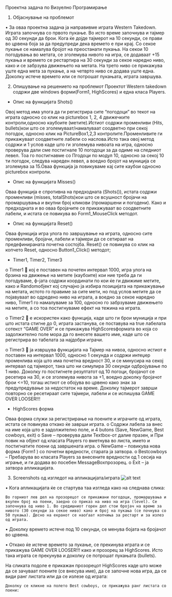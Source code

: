 Проектна задача по Визуелно Програмирање


1.	Објаснување на проблемот

•	За оваа проектна задача ја направивме играта Western Takedown. Играта започнува со првото пукање. Во исто време започнува и тајмер од 30 секунди да брои. Кога ќе дојде тајмерот на 10 секунди, се прави во црвена боја за да предупреди дека времето е при крај. Со секое пукање се намалува бројот на преостанати пукања. На секои 10 погодувања во метата, се зголемува нивото на игра, се додаваат +15 пукања и времето се рестартира на 30 секунди за секое наредно ниво, како и се забрзува движењето на метата. На трето ниво се прикажува уште една мета за пукање, а на четврто ниво се додава уште една. Доколку истече времето или се потрошат пукањата, играта завршува.

2.	Опишување на решението на проблемот
Проектот Western takedown содржи две windows форми(Form1, HighScores) и една класа Players.

-	Опис на функцијата Shots()

Овој метод има улога да ги регистрира сите “погодоци” во текот на играта односно со клик на picturebox 1, 2, 4 движечките контроли,односно каубоите (метите).Истиот содржи променливи (Hits, bullets)кои што се зголемуваат/намалуваат соодветно при секој погодок, односно клик на PictureBox1,2,3 контролите.Променливите ги прикажуваат соодветните лабели со наслова.Исто така овој метод содржи и 1 услов каде што ги зголемува нивоата на игра, односно проверува дали сме постигнале 10 погодоци за да одиме на следниот левел. Тоа го постигнавме со Пгодоци по модул 10, односно за секој 10 ти погодок, следува нареден левел, а воедно бројот на муниција се зголемува за 15.Оваа функција ја повикуваме кај сите каубои односно picturebox контроли.

-	Опис на функцијата Misses()

Оваа функција е спротивна на предходната (Shots()), истата содржи променливи (misses, totalShots)кои што се всушност бројачи на промаршувања и вкупни број кликови (промаршени и погодени). Како и предходната и во оваа бројачите се прикажуваат во соодветните лабели, и истата се повикува во Form1_MouseClick методот.

-	Опис на функцијата Reset()

Оваа функција игра улога по завршување на играта, односно сите променливи, бројачи, лабели и тајмери да се сетираат на предефинираната почетна состојба. Reset() се повикува со клик на копчето Reset, односно Button1_Click() методот;

-	Timer1, Timer2, Timer3

o	Timer1
	кој е поставен на почетен интервал 1000, игра улога на брзина на движење на метите (каубоите) кои ние треба да ги погодуваме, ф-јата содржи координати по кои ќе ги движиме метите, како и Randomобјект кој случајно ја избира позицијата на прикажување на метата, истото го правиме за сите мети, но под услов метите да се појавуваат во одредено ниво на играта, а воедно за секое наредно ниво, Timer1 го намалуваме за 100, односно го забрзуваме движењето на метите, а со тоа постигнуваме ефект на тежина на играта.

o	Timer2 
	е искористен како функција, каде што ги брои муниција и при што истата стигне до 0, играта застанува, се поставува на true лабелата сотекст “GAME OVER” и се прикажува HighScoresформата во која со задолжително поле мора да го внесете вашето име, каде што се регистрира во табелата за најдобри играчи.


o	Timer3 
	ја извршува функцијата на Тајмер на нивоа, односно истиот е поставен на интервал 1000, односно 1 секунда и содржи интеџер променлива која што има почетна вредност 30, и се минусира на секој интервал од тајмерот, така што ни симулира 30 секунди одбројување по 1 ниво. Доколку го постигнете резултатот од 10 погоци, бројачот се ресетира на 30, и се зголемува нивота за +1, воедно доколку бројачот брои <=10, тогаш истиот се обојува во црвено како знак за предупредување за недостаток на време. Доколку тајмерот заврши повторно се ресетираат сите тајмери, лабели и се испишува GAME OVER LOOSER!!!


-	HighScores форма

Оваа форма служи за регистрирање на поените и играчите од играта, истата се повикува откако ќе заврши играта.
o	Содржи лабела за внес на име која што е задолжително поле, и 4 butons (Save, NewGame, Best cowboys, exit)
o	Save – проверува дали Textbox-от далие празен, и При повик на објект од класата Players го вметнува во листа, името и постигнатите поени од завршената игра.
o	NewGame – повикува нова форма (Form1 ) со почетни вредности, старата ја затвора.
o	Bestcowboys – Пребарува во класата Players за внесените вредности од 1 сесија на играње, и ги додава во посебен MessageBoxпрозорец.
o	Exit – ја затвора апликацијата.

3.	Screenshots од изгледот на апликацијата/играта
   ![alt text](http://github.com/SlavchoSpasenoski/C-projects/blob/master/to/Sliki/prva.jpg)

•	Кога апликацијата ќе се стартува таа изгледа како на следнава слика:


	Во горниот лев дел на прозорецот се прикажани погодоци, промаршувања и вкупен број на поени, заедно со приказ на ниво на игра (level). Се започнува од ниво 1. Во средишниот горен дел стои бројач на време за нивото (30 секунди за секое ниво) како и број на пукања (се почнува со 50 пукања). Десно на екранот се наоѓаат копчиња за рестарт и за излез од играта. 


•	Доколку времето истече под 10 секунди, се менува бојата на бројачот во црвена.

	
•	Откако ќе истече времето за пукање, се прекинува играта и се прикажува GAME OVER LOOSER!!! како и прозорец за HighScores. Исто така играта се прекунува и доколку се потрошат пукањата (bullets).

На сликата подоле е прикажан прозорецот HighScores каде што може да се зачуваат поените (се внесува име), да се започне нова игра, да се види ранг листата или да се излезе од играта:









	Доколку се кликне на полето Best cowboys, се прикажува ранг листата со поени:
 

